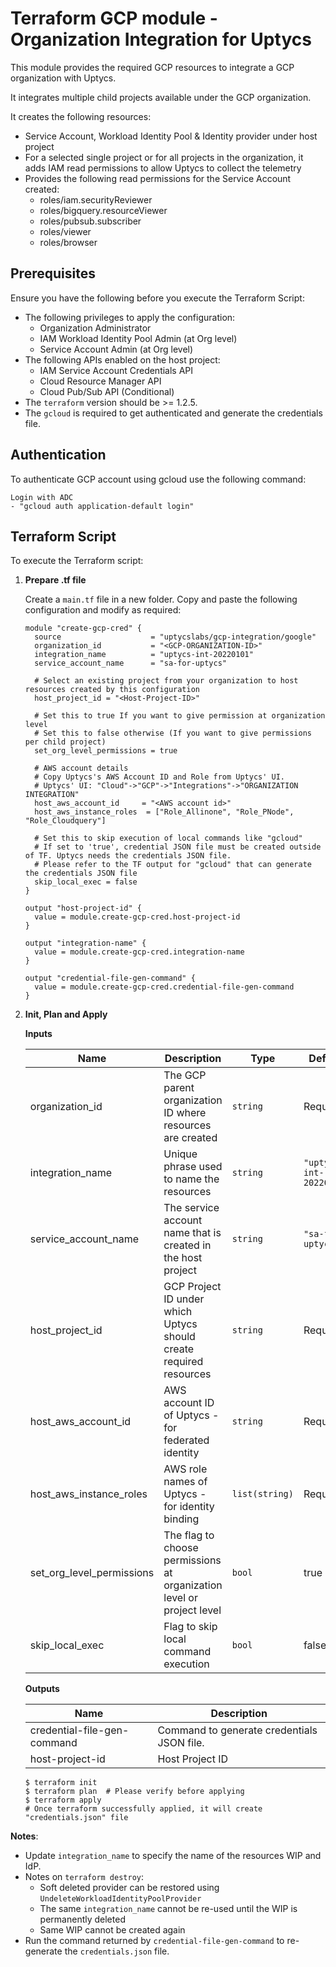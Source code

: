 # Terraform GCP module - Organization Integration for Uptycs

This module provides the required GCP resources to integrate a GCP organization with Uptycs.

It integrates multiple child projects available under the GCP organization.

It creates the following resources:

* Service Account, Workload Identity Pool & Identity provider under host project
* For a selected single project or for all projects in the organization, it adds IAM read permissions to allow Uptycs to collect the telemetry
* Provides the following read permissions for the Service Account created:
  * roles/iam.securityReviewer
  * roles/bigquery.resourceViewer
  * roles/pubsub.subscriber
  * roles/viewer
  * roles/browser

## Prerequisites

Ensure you have the following before you execute the Terraform Script:

- The following privileges to apply the configuration:
  * Organization Administrator
  * IAM Workload Identity Pool Admin (at Org level)
  * Service Account Admin (at Org level)
- The following APIs enabled on the host project:
  * IAM Service Account Credentials API
  * Cloud Resource Manager API
  * Cloud Pub/Sub API  (Conditional)
- The `terraform` version should be >= 1.2.5.
- The `gcloud` is required to get authenticated and generate the credentials file.

## Authentication

To authenticate GCP account using gcloud use the following command:

```
Login with ADC
- "gcloud auth application-default login"
```

## Terraform Script

To execute the Terraform script:

1. **Prepare .tf file**

   Create a `main.tf` file in a new folder. Copy and paste the following configuration and modify as required:

   ```
   module "create-gcp-cred" {
     source                    = "uptycslabs/gcp-integration/google"
     organization_id           = "<GCP-ORGANIZATION-ID>"
     integration_name          = "uptycs-int-20220101"
     service_account_name      = "sa-for-uptycs"

     # Select an existing project from your organization to host resources created by this configuration
     host_project_id = "<Host-Project-ID>"

     # Set this to true If you want to give permission at organization level
     # Set this to false otherwise (If you want to give permissions per child project)
     set_org_level_permissions = true

     # AWS account details
     # Copy Uptycs's AWS Account ID and Role from Uptycs' UI.
     # Uptycs' UI: "Cloud"->"GCP"->"Integrations"->"ORGANIZATION INTEGRATION"
     host_aws_account_id     = "<AWS account id>"
     host_aws_instance_roles  = ["Role_Allinone", "Role_PNode", "Role_Cloudquery"]
   
     # Set this to skip execution of local commands like "gcloud"
     # If set to 'true', credential JSON file must be created outside of TF. Uptycs needs the credentials JSON file.
     # Please refer to the TF output for "gcloud" that can generate the credentials JSON file
     skip_local_exec = false
   }

   output "host-project-id" {
     value = module.create-gcp-cred.host-project-id
   }

   output "integration-name" {
     value = module.create-gcp-cred.integration-name
   }

   output "credential-file-gen-command" {
     value = module.create-gcp-cred.credential-file-gen-command
   }

   ```
2. **Init, Plan and Apply**

   **Inputs**

   | Name                      | Description                                                           | Type                                                                  | Default                                                               |
   |---------------------------|-----------------------------------------------------------------------|-----------------------------------------------------------------------|-----------------------------------------------------------------------|
   | organization_id           | The GCP parent organization ID where resources are created            | `string`                                                              | Required                                                              |
   | integration_name          | Unique phrase used to name the resources                              | `string`                                                              | `"uptycs-int-20220101"`                                               |
   | service_account_name      | The service account name that is created in the host project          | `string`                                                              | `"sa-for-uptycs"`                                                     |
   | host_project_id           | GCP Project ID under which Uptycs should create required resources    | `string`                                                              | Required                                                              |
   | host_aws_account_id       | AWS account ID of Uptycs - for federated identity                     | `string`                                                              | Required                                                              |
   | host_aws_instance_roles   | AWS role names of Uptycs - for identity binding                       | `list(string)`                                                        | Required                                                              |
   | set_org_level_permissions | The flag to choose permissions at organization level or project level | `bool`                                                                | true                                                                  |
   | skip_local_exec           | Flag to skip local command execution                                  | `bool`                                                                | false                                                                 |

   **Outputs**

   | Name                        | Description                                |
   | ----------------------------- | -------------------------------------------- |
   | credential-file-gen-command | Command to generate credentials JSON file. |
   | host-project-id             | Host Project ID                            |


   ```
   $ terraform init
   $ terraform plan  # Please verify before applying
   $ terraform apply
   # Once terraform successfully applied, it will create "credentials.json" file
   ```

**Notes**:

- Update `integration_name` to specify the name of the resources WIP and IdP.
- Notes on `terraform destroy`:
  - Soft deleted provider can be restored using `UndeleteWorkloadIdentityPoolProvider`
  - The same `integration_name` cannot be re-used until the WIP is permanently deleted
  - Same WIP cannot be created again
- Run the command returned by `credential-file-gen-command` to re-generate the `credentials.json` file.
